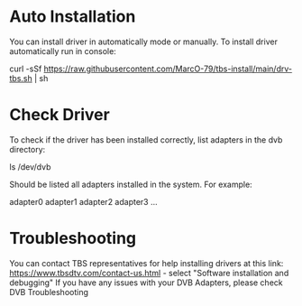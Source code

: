 # Auto Installation
You can install driver in automatically mode or manually.
To install driver automatically run in console:

curl -sSf https://raw.githubusercontent.com/MarcO-79/tbs-install/main/drv-tbs.sh | sh

# Check Driver
To check if the driver has been installed correctly, list adapters in the dvb directory:

ls /dev/dvb

Should be listed all adapters installed in the system. For example:

adapter0 adapter1 adapter2 adapter3 ...

# Troubleshooting
You can contact TBS representatives for help installing drivers at this link: https://www.tbsdtv.com/contact-us.html - select "Software installation and debugging"
If you have any issues with your DVB Adapters, please check DVB Troubleshooting
